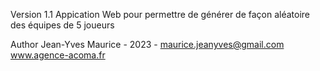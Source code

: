 Version 1.1
Appication Web pour permettre de générer de façon aléatoire des équipes de 5 joueurs

Author Jean-Yves Maurice - 2023 - maurice.jeanyves@gmail.com
www.agence-acoma.fr
